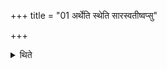+++
title = "01 अर्थेति स्थेति सारस्वतीष्वप्सु"

+++

<details><summary>थिते</summary>

1. After he has offered a libation (of ghee) into the water from Sarasvatī river with artheta stha, (the Adhvaryu) takes a scoop (of this water) with the same (formula) (in one of the Vāyu-Vessels).  
</details>

